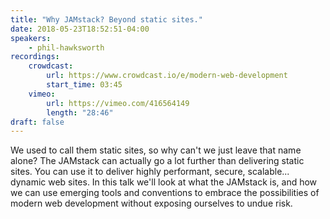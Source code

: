 ```yaml
---
title: "Why JAMstack? Beyond static sites."
date: 2018-05-23T18:52:51-04:00
speakers:
    - phil-hawksworth
recordings:
    crowdcast:
        url: https://www.crowdcast.io/e/modern-web-development
        start_time: 03:45
    vimeo:
        url: https://vimeo.com/416564149
        length: "28:46"
draft: false
---
```


We used to call them static sites, so why can't we just leave that name alone? The JAMstack can actually go a lot further than delivering static sites. You can use it to deliver highly performant, secure, scalable... dynamic web sites. In this talk we'll look at what the JAMstack is, and how we can use emerging tools and conventions to embrace the possibilities of modern web development without exposing ourselves to undue risk.